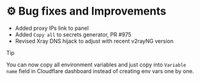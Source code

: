 # ⚙️ Bug fixes and Improvements

- Added proxy IPs link to panel
- Added `Copy all` to secrets generator, PR #975
- Revised Xray DNS hijack to adjust with recent v2rayNG version

> [!TIP]
> You can now copy all environment variables and just copy into `Variable name` field in Cloudflare dashboard instead of creating env vars one by one.
